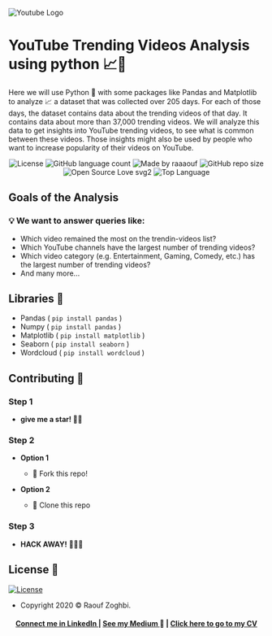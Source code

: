 ![Youtube Logo](https://servicesdirectory.withyoutube.com/static/images/logo.svg)

# YouTube Trending Videos Analysis using python 📈🐍

Here we will use Python 🐍 with some packages like Pandas and Matplotlib to analyze 📈 a dataset that was collected over 205 days. For each of those days, the dataset contains data about the trending videos of that day. It contains data about more than 37,000 trending videos. We will analyze this data to get insights into YouTube trending videos, to see what is common between these videos. Those insights might also be used by people who want to increase popularity of their videos on YouTube.


<p align="center">
  <img alt="License" src="https://img.shields.io/badge/license-MIT-%237159c1">
  

  <img alt="GitHub language count" src="https://img.shields.io/github/languages/count/raaaouf/YouTube-Trending-Videos-Analysis-python?color=%237159c1">
  

  <img alt="Made by raaaouf " src="https://img.shields.io/badge/made%20by-raaaouf-%237159c1">  
  
  <img alt="GitHub repo size" src="https://img.shields.io/github/repo-size/raaaouf/YouTube-Trending-Videos-Analysis-python?color=%237159c1&label=size&logo=size">  
  
  <img alt="Open Source Love svg2" src="https://badges.frapsoft.com/os/v2/open-source.svg?v=103">
  

  <img alt="Top Language" src="https://img.shields.io/github/languages/top/raaaouf/YouTube-Trending-Videos-Analysis-python?color=%237159c1">
</p>


## Goals of the Analysis

### 💡 We want to answer queries like:

* Which video remained the most on the trendin-videos list?
* Which YouTube channels have the largest number of trending videos?
* Which video category (e.g. Entertainment, Gaming, Comedy, etc.) has the largest number of trending videos?
* And many more...

## Libraries 📙

* Pandas ( `pip install pandas` )
* Numpy ( `pip install pandas` )
* Matplotlib ( `pip install matplotlib` )
* Seaborn ( `pip install seaborn` )
* Wordcloud ( `pip install wordcloud` )




## Contributing 🙌
### Step 1
- **give me a star! 🌟**🌟 

### Step 2

- **Option 1**
    - 🍴 Fork this repo!

- **Option 2**
    - 👯 Clone this repo 
### Step 3
- **HACK AWAY!** 🔨🔨🔨


## License 📝

[![License](http://img.shields.io/:license-mit-blue.svg?style=flat-square)](http://badges.mit-license.org)
- Copyright 2020 © Raouf Zoghbi.

<h4 align="center">
<a href="http://linkedin.com/in/raoufzoghbi">Connect me in LinkedIn </a> | <a href="https://medium.com/@raaaaouf">See my Medium </a>👀 | <a href=" ">Click here to go to my CV</a>
</h4>
